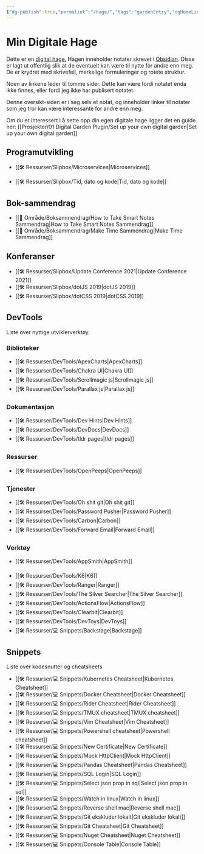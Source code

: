 ```yaml
---
{"dg-publish":true,"permalink":"/hage/","tags":"gardenEntry","dgHomeLink":true,"dgPassFrontmatter":false}
---
```


# Min Digitale Hage
Dette er en [digital hage.](https://maggieappleton.com/garden-history) Hagen inneholder notater skrevet i [Obsidian](https://obsidian.md/). Disse er lagt ut offentlig slik at de eventuelt kan være til nytte for andre enn meg. De er krydret med skrivefeil, merkelige formuleringer og rotete struktur.

Noen av linkene leder til tomme sider. Dette kan være fordi notatet enda ikke finnes, eller fordi jeg ikke har publisert notatet.

Denne oversikt-siden er i seg selv et notat, og inneholder linker til notater som jeg tror kan være interessante for andre enn meg. 

Om du er interessert i å sette opp din egen digitale hage ligger det en guide her: 
[[Prosjekter/01 Digital Garden Plugin/Set up your own digital garden|Set up your own digital garden]]

## Programutvikling
* [[🛠 Ressurser/Slipbox/Microservices|Microservices]]
- [[🛠 Ressurser/Slipbox/Tid, dato og kode|Tid, dato og kode]]

## Bok-sammendrag
- [[🎯 Område/Boksammendrag/How to Take Smart Notes Sammendrag|How to Take Smart Notes Sammendrag]]
- [[🎯 Område/Boksammendrag/Make Time Sammendrag|Make Time Sammendrag]]

## Konferanser
- [[🛠 Ressurser/Slipbox/Update Conference 2021|Update Conference 2021]]
- [[🛠 Ressurser/Slipbox/dotJS 2019|dotJS 2019]]
- [[🛠 Ressurser/Slipbox/dotCSS 2019|dotCSS 2019]]

## DevTools

Liste over nyttige utviklerverktøy.

### Biblioteker
- [[🛠 Ressurser/DevTools/ApexCharts|ApexCharts]]
- [[🛠 Ressurser/DevTools/Chakra UI|Chakra UI]]
- [[🛠 Ressurser/DevTools/Scrollmagic js|Scrollmagic js]]
- [[🛠 Ressurser/DevTools/Parallax js|Parallax js]]


### Dokumentasjon
- [[🛠 Ressurser/DevTools/Dev Hints|Dev Hints]]
- [[🛠 Ressurser/DevTools/DevDocs|DevDocs]]
- [[🛠 Ressurser/DevTools/tldr pages|tldr pages]]

### Ressurser
- [[🛠 Ressurser/DevTools/OpenPeeps|OpenPeeps]]

### Tjenester
- [[🛠 Ressurser/DevTools/Oh shit git|Oh shit git]]
- [[🛠 Ressurser/DevTools/Password Pusher|Password Pusher]]
- [[🛠 Ressurser/DevTools/Carbon|Carbon]]
- [[🛠 Ressurser/DevTools/Forward Email|Forward Email]]

### Verktøy
* [[🛠 Ressurser/DevTools/AppSmith|AppSmith]]
- [[🛠 Ressurser/DevTools/K6|K6]]
- [[🛠 Ressurser/DevTools/Ranger|Ranger]]
- [[🛠 Ressurser/DevTools/The Silver Searcher|The Silver Searcher]]
- [[🛠 Ressurser/DevTools/ActionsFlow|ActionsFlow]]
- [[🛠 Ressurser/DevTools/Clearbit|Clearbit]]
- [[🛠 Ressurser/DevTools/DevToys|DevToys]]
- [[🛠 Ressurser/💻 Snippets/Backstage|Backstage]]

## Snippets
Liste over kodesnutter og cheatsheets
- [[🛠 Ressurser/💻 Snippets/Kubernetes Cheatsheet|Kubernetes Cheatsheet]]
- [[🛠 Ressurser/💻 Snippets/Docker Cheatsheet|Docker Cheatsheet]]
- [[🛠 Ressurser/💻 Snippets/Rider Cheatsheet|Rider Cheatsheet]]
- [[🛠 Ressurser/💻 Snippets/TMUX cheatsheet|TMUX cheatsheet]]
- [[🛠 Ressurser/💻 Snippets/Vim Cheatsheet|Vim Cheatsheet]]
- [[🛠 Ressurser/💻 Snippets/Powershell cheatsheet|Powershell cheatsheet]]
- [[🛠 Ressurser/💻 Snippets/New Certificate|New Certificate]]
- [[🛠 Ressurser/💻 Snippets/Mock HttpClient|Mock HttpClient]]
- [[🛠 Ressurser/💻 Snippets/Pandas Cheatsheet|Pandas Cheatsheet]]
- [[🛠 Ressurser/💻 Snippets/SQL Login|SQL Login]]
- [[🛠 Ressurser/💻 Snippets/Select json prop in sql|Select json prop in sql]]
- [[🛠 Ressurser/💻 Snippets/Watch in linux|Watch in linux]]
- [[🛠 Ressurser/💻 Snippets/Reverse shell mac|Reverse shell mac]]
- [[🛠 Ressurser/💻 Snippets/Git ekskluder lokalt|Git ekskluder lokalt]]
- [[🛠 Ressurser/💻 Snippets/Git Cheatsheet|Git Cheatsheet]]
- [[🛠 Ressurser/💻 Snippets/Nuget Cheatsheet|Nuget Cheatsheet]]
- [[🛠 Ressurser/💻 Snippets/Console Table|Console Table]]